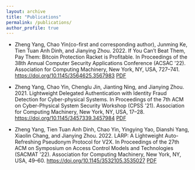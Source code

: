 ```yaml
---
layout: archive
title: "Publications"
permalink: /publications/
author_profile: true
---
```

* Zheng Yang, Chao Yin(co-first and corresponding author), Junming Ke, Tien Tuan Anh Dinh, and Jianying Zhou. 2022. If You Can’t Beat Them, Pay Them: Bitcoin Protection Racket is Profitable. In Proceedings of the 38th Annual Computer Security Applications Conference (ACSAC '22). Association for Computing Machinery, New York, NY, USA, 727–741. https://doi.org/10.1145/3564625.3567983 
[PDF](http://chao-cy.github.io/files/ACSAC22-FWAP.pdf)

* Zheng Yang, Chao Yin, Chenglu Jin, Jianting Ning, and Jianying Zhou. 2021. Lightweight Delegated Authentication with Identity Fraud Detection for Cyber-physical Systems. In Proceedings of the 7th ACM on Cyber-Physical System Security Workshop (CPSS '21). Association for Computing Machinery, New York, NY, USA, 17–28. https://doi.org/10.1145/3457339.3457984
[PDF](http://chao-cy.github.io/files/CPSS21-LightWeight.pdf)

* Zheng Yang, Tien Tuan Anh Dinh, Chao Yin, Yingying Yao, Dianshi Yang, Xiaolin Chang, and Jianying Zhou. 2022. LARP: A Lightweight Auto-Refreshing Pseudonym Protocol for V2X. In Proceedings of the 27th ACM on Symposium on Access Control Models and Technologies (SACMAT '22). Association for Computing Machinery, New York, NY, USA, 49–60. https://doi.org/10.1145/3532105.3535027
[PDF](http://chao-cy.github.io/files/SACMAC22-LARP.pdf)

<!-- <a href="https://scholar.google.com/citations?user=6w1u0fAAAAAJ&hl=en&authuser=1">my Google Scholar profile</a>. -->


<!-- {% include base_path %}

{% for post in site.publications reversed %}
  {% include archive-single.html %}
{% endfor %} -->
